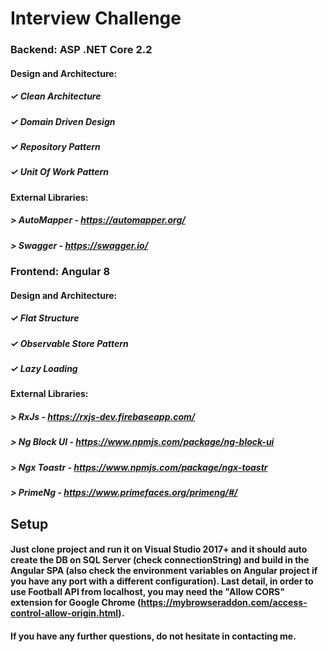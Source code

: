 # Interview Challenge

### Backend: ASP .NET Core 2.2

#### Design and Architecture:
##### ✓ Clean Architecture
##### ✓ Domain Driven Design
##### ✓ Repository Pattern
##### ✓ Unit Of Work Pattern

#### External Libraries:
##### > AutoMapper - https://automapper.org/
##### > Swagger - https://swagger.io/

### Frontend: Angular 8

#### Design and Architecture:
##### ✓ Flat Structure
##### ✓ Observable Store Pattern
##### ✓ Lazy Loading

#### External Libraries:
##### > RxJs - https://rxjs-dev.firebaseapp.com/
##### > Ng Block UI - https://www.npmjs.com/package/ng-block-ui
##### > Ngx Toastr - https://www.npmjs.com/package/ngx-toastr
##### > PrimeNg - https://www.primefaces.org/primeng/#/

## Setup
#### Just clone project and run it on Visual Studio 2017+ and it should auto create the DB on SQL Server (check connectionString) and build in the Angular SPA (also check the environment variables on Angular project if you have any port with a different configuration). Last detail, in order to use Football API from localhost, you may need the "Allow CORS" extension for Google Chrome (https://mybrowseraddon.com/access-control-allow-origin.html).
#### If you have any further questions, do not hesitate in contacting me.
